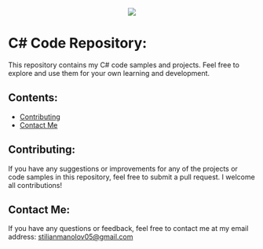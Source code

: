 <p align="center">
  <img src="https://img.shields.io/badge/Language-C%23-blue?style=flat-square">
</p>

# C# Code Repository:

This repository contains my C# code samples and projects. Feel free to explore and use them for your own learning and development.

## Contents:

- [Contributing](#contributing)
- [Contact Me](#contact-me)

## Contributing:

If you have any suggestions or improvements for any of the projects or code samples in this repository, feel free to submit a pull request. I welcome all contributions!

## Contact Me:

If you have any questions or feedback, feel free to contact me at my email address: stilianmanolov05@gmail.com

